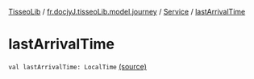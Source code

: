 [TisseoLib](../../index.md) / [fr.docjyJ.tisseoLib.model.journey](../index.md) / [Service](index.md) / [lastArrivalTime](./last-arrival-time.md)

# lastArrivalTime

`val lastArrivalTime: LocalTime` [(source)](https://github.com/docjyj/tisseoLib/tree/master/src/main/kotlin/fr/docjyJ/tisseoLib/model/journey/Service.kt#L21)